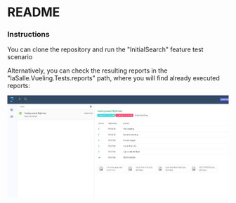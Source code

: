 # README

### Instructions

You can clone the repository and run the "InitialSearch" feature test scenario

Alternatively, you can check the resulting reports in the "laSalle.Vueling.Tests.reports" path, where you will find already executed reports:

![ScreenShot](https://github.com/dnicolauv/laSalle.Vueling/blob/master/laSalle.Vueling.Tests/reports/Capture.PNG?raw=true)
